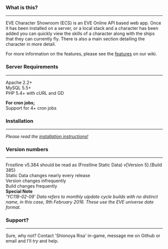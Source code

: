 ### What is this?
-------------
EVE Character Showroom (ECS) is an EVE Online API based web app. Once it has been installed on a server, or a local
stack and a character has been added you can quickly view the skills of a character along with the ships that they
can currently fly. There is also a main section detailing the character in more detail.  
  
For more information on the features, please see the [features](https://github.com/ShioR/EVE-Character-Showroom/wiki/Features) on our wiki.

### Server Requirements
-------------------
Apache 2.2+   
MySQL 5.5+   
PHP 5.4+ with cURL and GD    
     
**For cron jobs;**      
Support for 4+ cron jobs  
         
### Installation
------------
*Please read the [installation instructions!](https://github.com/ShioR/EVE-Character-Showroom/wiki/installation)* 

### Version numbers
---------------
Frostline v5.384 should be read as (Frostline Static Data) v[Version 5].{Build 385}     
Static Data changes nearly every release     
Version changes infrequently    
Build changes frequently      
**Special Note**    
*'YC118-02-09' Data refers to monthly uipdate cycle builds with no distinct name, in this case, 9th February 2016. These use the EVE universe date format.*
        
### Support?
-------
Sure, why not? Contact 'Shionoya Risa' in-game, message me on Github or email and I'll _try_ and help.
   